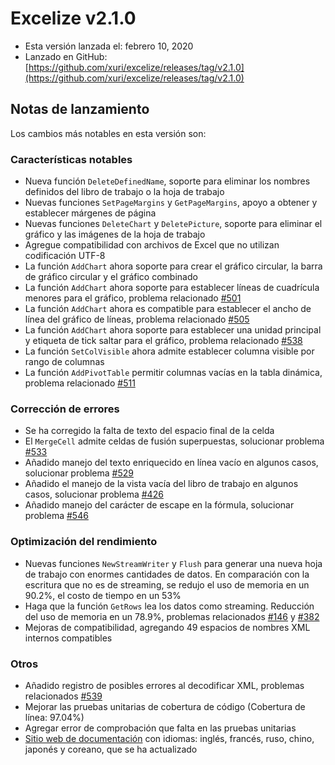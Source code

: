 # Excelize v2.1.0

* Esta versión lanzada el: febrero 10, 2020
* Lanzado en GitHub: [https://github.com/xuri/excelize/releases/tag/v2.1.0](https://github.com/xuri/excelize/releases/tag/v2.1.0)

## Notas de lanzamiento

Los cambios más notables en esta versión son:

### Características notables

* Nueva función `DeleteDefinedName`, soporte para eliminar los nombres definidos del libro de trabajo o la hoja de trabajo
* Nuevas funciones `SetPageMargins` y `GetPageMargins`, apoyo a obtener y establecer márgenes de página
* Nuevas funciones `DeleteChart` y `DeletePicture`, soporte para eliminar el gráfico y las imágenes de la hoja de trabajo
* Agregue compatibilidad con archivos de Excel que no utilizan codificación UTF-8
* La función `AddChart` ahora soporte para crear el gráfico circular, la barra de gráfico circular y el gráfico combinado
* La función `AddChart` ahora soporte para establecer líneas de cuadrícula menores para el gráfico, problema relacionado [#501](https://github.com/xuri/excelize/issues/501)
* La función `AddChart` ahora es compatible para establecer el ancho de línea del gráfico de líneas, problema relacionado [#505](https://github.com/xuri/excelize/issues/505)
* La función `AddChart` ahora soporte para establecer una unidad principal y etiqueta de tick saltar para el gráfico, problema relacionado [#538](https://github.com/xuri/excelize/issues/538)
* La función `SetColVisible` ahora admite establecer columna visible por rango de columnas
* La función `AddPivotTable` permitir columnas vacías en la tabla dinámica, problema relacionado [#511](https://github.com/xuri/excelize/issues/511)

### Corrección de errores

* Se ha corregido la falta de texto del espacio final de la celda
* El `MergeCell` admite celdas de fusión superpuestas, solucionar problema [#533](https://github.com/xuri/excelize/issues/533)
* Añadido manejo del texto enriquecido en línea vacío en algunos casos, solucionar problema [#529](https://github.com/xuri/excelize/issues/529)
* Añadido el manejo de la vista vacía del libro de trabajo en algunos casos, solucionar problema [#426](https://github.com/xuri/excelize/issues/426)
* Añadido manejo del carácter de escape en la fórmula, solucionar problema [#546](https://github.com/xuri/excelize/issues/546)

### Optimización del rendimiento

* Nuevas funciones `NewStreamWriter` y `Flush` para generar una nueva hoja de trabajo con enormes cantidades de datos. En comparación con la escritura que no es de streaming, se redujo el uso de memoria en un 90.2%, el costo de tiempo en un 53%
* Haga que la función `GetRows` lea los datos como streaming. Reducción del uso de memoria en un 78.9%, problemas relacionados [#146](https://github.com/xuri/excelize/issues/146) y [#382](https://github.com/xuri/excelize/issues/382)
* Mejoras de compatibilidad, agregando 49 espacios de nombres XML internos compatibles

### Otros

* Añadido registro de posibles errores al decodificar XML, problemas relacionados [#539](https://github.com/xuri/excelize/issues/539)
* Mejorar las pruebas unitarias de cobertura de código (Cobertura de línea: 97.04%)
* Agregar error de comprobación que falta en las pruebas unitarias
* [Sitio web de documentación](https://xuri.me/excelize) con idiomas: inglés, francés, ruso, chino, japonés y coreano, que se ha actualizado
